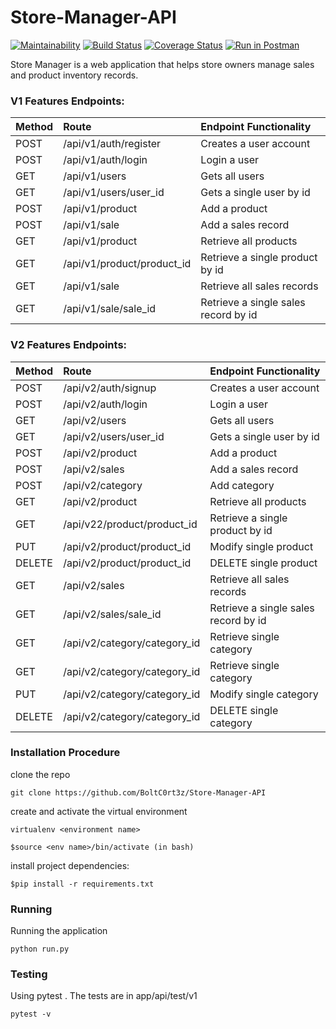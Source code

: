 # Store-Manager-API

[![Maintainability](https://api.codeclimate.com/v1/badges/348eef7a5f2e9c4300b6/maintainability)](https://codeclimate.com/github/BoltC0rt3z/Store-Manager-API/maintainability)
[![Build Status](https://travis-ci.org/BoltC0rt3z/Store-Manager-API.svg?branch=develop)](https://travis-ci.org/BoltC0rt3z/Store-Manager-API)
[![Coverage Status](https://coveralls.io/repos/github/BoltC0rt3z/Store-Manager-API/badge.svg?branch=ch-jwt-authentication-161483424)](https://coveralls.io/github/BoltC0rt3z/Store-Manager-API?branch=ch-jwt-authentication-161483424)
[![Run in Postman](https://run.pstmn.io/button.svg)](https://app.getpostman.com/run-collection/2d0065cf05d793676667)

Store Manager is a web application that helps store owners manage sales and product inventory
records.

### V1 Features Endpoints:
| Method | Route | Endpoint Functionality |
| :---         |     :---       |          :--- |
| POST   | /api/v1/auth/register     | Creates a user account    |
| POST     | /api/v1/auth/login        | Login a user      |
| GET     | /api/v1/users        | Gets all users     |
| GET     | /api/v1/users/user_id      |Gets a single user by id      |
| POST     | /api/v1/product        | Add a product      |
| POST     | /api/v1/sale        | Add a sales record      |
| GET     | /api/v1/product       | Retrieve all products     |
| GET     | /api/v1/product/product_id       | Retrieve a single product by id     |
| GET     | /api/v1/sale       | Retrieve all sales records    |
| GET     | /api/v1/sale/sale_id      | Retrieve a single sales record by id     |

### V2 Features Endpoints:
| Method | Route | Endpoint Functionality |
| :---         |     :---       |          :--- |
| POST   | /api/v2/auth/signup     | Creates a user account    |
| POST     | /api/v2/auth/login        | Login a user      |
| GET     | /api/v2/users        | Gets all users     |
| GET     | /api/v2/users/user_id      |Gets a single user by id      |
| POST     | /api/v2/product        | Add a product      |
| POST     | /api/v2/sales        | Add a sales record      |
| POST     | /api/v2/category       | Add category     |
| GET     | /api/v2/product       | Retrieve all products     |
| GET     | /api/v22/product/product_id       | Retrieve a single product by id     |
| PUT     | /api/v2/product/product_id       | Modify single product    |
| DELETE     | /api/v2/product/product_id       | DELETE single product    |
| GET     | /api/v2/sales       | Retrieve all sales records    |
| GET     | /api/v2/sales/sale_id      | Retrieve a single sales record by id     |
| GET     | /api/v2/category/category_id       | Retrieve single category    |
| GET     | /api/v2/category/category_id       | Retrieve single category    |
| PUT     | /api/v2/category/category_id       | Modify single category   |
| DELETE     | /api/v2/category/category_id       | DELETE single category    |


### Installation Procedure
clone the repo

``` 
git clone https://github.com/BoltC0rt3z/Store-Manager-API

```

create and activate the virtual environment

```
virtualenv <environment name>

```
```
$source <env name>/bin/activate (in bash)

```
install project dependencies:

```
$pip install -r requirements.txt

```
### Running
Running the application
```
python run.py

```
### Testing
Using pytest . The tests are in app/api/test/v1
```
pytest -v
